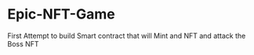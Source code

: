 # Epic-NFT-Game
First Attempt to build Smart contract that will Mint and NFT and attack the Boss NFT
